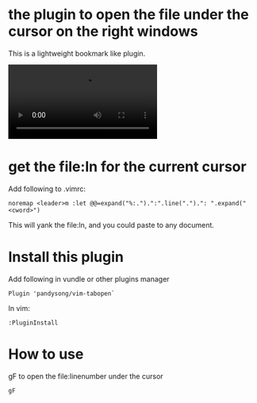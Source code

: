 # the plugin to open the file under the cursor on the right windows

This is a lightweight bookmark like plugin.

<video src="https://github.com/user-attachments/assets/3646dc20-0d15-4d0e-9720-df59e87898c5" controls="controls" style="max-width: 730px;">
</video>


# get the file:ln for the current cursor

Add following to .vimrc:

```
noremap <leader>m :let @@=expand("%:.").":".line(".").": ".expand("<cword>")
```

This will yank the file:ln, and you could paste to any document.

# Install this plugin

Add following in vundle or other plugins manager

```
Plugin 'pandysong/vim-tabopen`
```

In vim:

```
:PluginInstall
```

# How to use

gF to open the file:linenumber under the cursor

```
gF
```
